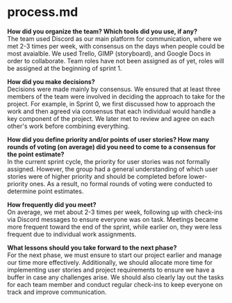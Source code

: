 # **process.md**

**How did you organize the team? Which tools did you use, if any?**   
The team used Discord as our main platform for communication, where we met 2-3 times per week, with consensus on the days when people could be most avaialble. We used Trello, GIMP (storyboard), and Google Docs in order to collaborate. Team roles have not been assigned as of yet, roles will be assigned at the beginning of sprint 1\.

 **How did you make decisions?**   
Decisions were made mainly by consensus. We ensured that at least three members of the team were involved in deciding the approach to take for the project. For example, in Sprint 0, we first discussed how to approach the work and then agreed via consensus that each individual would handle a key component of the project. We later met to review and agree on each other's work before combining everything.

**How did you define priority and/or points of user stories? How many rounds of voting (on average) did you need to come to a consensus for the point estimate?**  
In the current sprint cycle, the priority for user stories was not formally assigned. However, the group had a general understanding of which user stories were of higher priority and should be completed before lower-priority ones. As a result, no formal rounds of voting were conducted to determine point estimates.

 **How frequently did you meet?**   
On average, we met about 2-3 times per week, following up with check-ins via Discord messages to ensure everyone was on task. Meetings became more frequent toward the end of the sprint, while earlier on, they were less frequent due to individual work assignments.

**What lessons should you take forward to the next phase?**  
For the next phase, we must ensure to start our project earlier and manage our time more effectively. Additionally, we should allocate more time for implementing user stories and project requirements to ensure we have a buffer in case any challenges arise. We should also clearly lay out the tasks for each team member and conduct regular check-ins to keep everyone on track and improve communication.  
